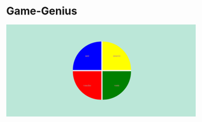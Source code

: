 # Game-Genius

<img src="https://github.com/Gu-Parlandim/Game-Genius/blob/main/assets/images/Screenshot%20(207).png" alt="exemplo imagem">

>
